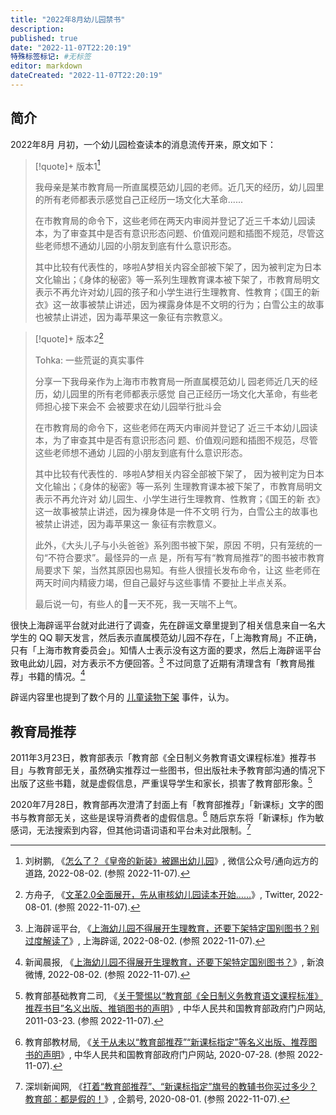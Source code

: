 ```yaml
---
title: "2022年8月幼儿园禁书"
description:
published: true
date: "2022-11-07T22:20:19"
特殊标签标记: #无标签
editor: markdown
dateCreated: "2022-11-07T22:20:19"
---
```


## 简介

2022年8月 月初，一个幼儿园检查读本的消息流传开来，原文如下：

> [!quote]+ 版本1[^Th6wA]
>
> 我母亲是某市教育局一所直属模范幼儿园的老师。近几天的经历，幼儿园里的所有老师都表示感觉自己正经历一场文化大革命......
>
> 在市教育局的命令下，这些老师在两天内审阅并登记了近三千本幼儿园读本，为了审查其中是否有意识形态问题、价值观问题和插图不规范，尽管这些老师想不通幼儿园的小朋友到底有什么意识形态。
>
> 其中比较有代表性的，哆啦A梦相关内容全部被下架了，因为被判定为日本文化输出；《身体的秘密》等一系列生理教育课本被下架了，市教育局明文表示不再允许对幼儿园的孩子和小学生进行生理教育、性教育；《国王的新衣》这一故事被禁止讲述，因为裸露身体是不文明的行为；白雪公主的故事也被禁止讲述，因为毒苹果这一象征有宗教意义。

[^Th6wA]: 刘树鹏, 《[怎么了？《皇帝的新装》被踢出幼儿园](https://web.archive.org/web/20221107135828/https://mp.weixin.qq.com/s/djedYLciSRMV1SNcaTh6wA)》, 微信公众号/通向远方的道路, 2022-08-02. (参照 2022-11-07).

> [!quote]+ 版本2[^30465]
>
> Tohka: 一些荒诞的真实事件
>
> 分享一下我母亲作为上海市市教育局一所直属模范幼儿
> 园老师近几天的经历，幼儿园里的所有老师都表示感觉
> 自己正经历一场文化大革命，有些老师担心接下来会不
> 会被要求在幼儿园举行批斗会
>
> 在市教育局的命令下，这些老师在两天内审阅并登记了
> 近三千本幼儿园读本，为了审查其中是否有意识形态问
> 题、价值观问题和插图不规范，尽管这些老师想不通幼
> 儿园的小朋友到底有什么意识形态。
>
> 其中比较有代表性的．哆啦A梦相关内容全部被下架了，
> 因为被判定为日本文化输出；《身体的秘密》等一系列
> 生理教育课本被下架了，市教育局明文表示不再允许对
> 幼儿园生、小学生进行生理教育、性教育；《国王的新
> 衣》这一故事被禁止讲述，因为裸身体是一件不文明
> 行为，白雪公主的故事也被禁止讲述，因为毒苹果这一
> 象征有宗教意义。
>
> 此外，《大头儿子与小头爸爸》系列图书被下架，原因
> 不明，只有笼统的一句“不符合要求”。最怪异的一点
> 是，所有写有“教育局推荐”的图书被市教育局要求下
> 架，当然其原因也易知。有些人很擅长发布命令，让这
> 些老师在两天时间内精疲力竭，但自己最好与这些事情
> 不要扯上半点关系。
>
> 最后说一句，有些人的🐴一天不死，我一天喘不上气。

[^30465]: 方舟子, 《[文革2.0全面展开，先从审核幼儿园读本开始……](https://web.archive.org/web/20220801144721/https://twitter.com/fangshimin/status/1553956639786430465)》, Twitter, 2022-08-01. (参照 2022-11-07).

很快上海辟谣平台就对此进行了调查，先在辟谣文章里提到了相关信息来自一名大学生的 QQ 聊天发言，然后表示直属模范幼儿园不存在，「上海教育局」不正确，只有「上海市教育委员会」。知情人士表示没有这方面的要求，然后上海辟谣平台致电此幼儿园，对方表示不方便回答。[^l4Kow] 不过同意了近期有清理含有「教育局推荐」书籍的情况。[^BWR6t]

[^l4Kow]: 上海辟谣平台, 《[上海幼儿园不得展开生理教育，还要下架特定国别图书？别过度解读了](https://web.archive.org/web/20221107145325/https://shkp.org.cn/articles/2022/08/wx390739.html)》, 上海辟谣, 2022-08-02. (参照 2022-11-07).

[^BWR6t]: 新闻晨报, 《[上海幼儿园不得展开生理教育，还要下架特定国别图书？](https://archive.ph/BWR6t "https://weibo.com/1314608344/LF9xc344N")》, 新浪微博, 2022-08-02. (参照 2022-11-07).

辟谣内容里也提到了数个月的 [儿童读物下架](/blocklist/2022年儿童读物下架.md) 事件，认为。

## 教育局推荐

2011年3月23日，教育部表示「教育部《全日制义务教育语文课程标准》推荐书目」与教育部无关，虽然确实推荐过一些图书，但出版社未予教育部沟通的情况下出版了这些书籍，就是虚假信息，严重误导学生和家长，损害了教育部形象。[^80971]

[^80971]: 教育部基础教育二司, 《[关于警惕以“教育部《全日制义务教育语文课程标准》推荐书目”名义出版、推销图书的声明](https://web.archive.org/web/20200220171854/http://www.moe.gov.cn/s78/A26/A26_gggs/s8466/201103/t20110329_180971.html)》, 中华人民共和国教育部政府门户网站, 2011-03-23. (参照 2022-11-07).

2020年7月28日，教育部再次澄清了封面上有「教育部推荐」「新课标」文字的图书与教育部无关，这些是误导消费者的虚假信息。[^475507] 随后京东将「新课标」作为敏感词，无法搜索到内容，但其他词语词语和平台未对此限制。[^I0Q00]

[^475507]: 教育部教材局, 《[关于从未以“教育部推荐”“新课标指定”等名义出版、推荐图书的声明](https://web.archive.org/web/20201201093317/http://www.moe.gov.cn/jyb_xxgk/s5743/s5746/202007/t20200728_475507.html)》, 中华人民共和国教育部政府门户网站, 2020-07-28. (参照 2022-11-07).

[^I0Q00]: 深圳新闻网, 《[打着“教育部推荐”、“新课标指定”旗号的教辅书你买过多少？教育部：都是假的！](https://web.archive.org/web/20221107145107/https://new.qq.com/omn/20200801/20200801A0CI0Q00.html)》, 企鹅号, 2020-08-01. (参照 2022-11-07).
